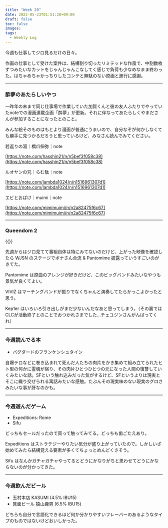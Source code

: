 ```yaml
---
title: "Week 20"
date: 2022-05-23T01:51:28+09:00
draft: false
toc: false
images:
tags:
  - Weekly Log
---
```


今週も仕事してジロ見るだけの日々。  

作画の仕事として受けた案件は、結構割り切ったリミテッドな作風で、中割数枚ずつみたいなカットをじゃんじゃんこなしてく感じで負荷も少なめなまま終わった。はちゃめちゃかっちりしたコンテと無駄のない原画と進行に感謝。

---

### 酔夢のあたらしいやつ

一昨年の末まで同じ仕事場で作業していた加賀くんと彼の友人ふたりでやっていたnoteでの漫画連載企画「酔夢」が更新。それに伴なってあたらしくやまださんが参加することになったとのこと。

みんな絵そのものはもとより漫画が普通にうまいので、自分なぞが何かしなくても勝手に見つかるだろうと思っているけど、みなさん読んでみてください。

若返りの湯｜橋爪伸弥｜note

[https://note.com/hasshin21/n/n5bef3f058c38](https://note.com/hasshin21/n/n5bef3f058c38)

ルオヤンの咒｜らむ駄｜note

[https://note.com/lambda1024/n/n1516961307d1](https://note.com/lambda1024/n/n1516961307d1)

エビとおばけ｜muimi｜note

[https://note.com/mimimuimi/n/n2a82475f6c67](https://note.com/mimimuimi/n/n2a82475f6c67)

---

### Queendom 2

{{<youtube hDm0qLxZd9I>}}

先週からはジロ見てて番組自体は特にみてないのだけど、上がった映像を確認したら WJSN のステージでボナさん合流 & Pantomime 披露っていうすごいのがきてた。

Pantomime は原曲のアレンジが好きだけど、このビッグバンドみたいなやつも景気が良くてよい。

VIVIZ はマーチングバンドが振りでなくちゃんと演奏してたらかっこよかったと思う。

Kep1er はいろいろ引き出しがまだ少ないんだなあと思ってしまう。（その裏ではCLCが活動終了とのことでおつかれさまでした…チェユジンさんがんばってくれ）

---

### 今週読んでる本

- バグダードのフランケンシュタイン

自爆テロなどに巻き込まれて死んだ人たちの肉片をかき集めて組み立てられたヒト型の何かに霊魂が宿り、その肉片ひとつひとつの元になった人間の復讐していくみたいな話。SFという触れ込みだった気がするけど、SFというよりは現実とそこに織り交ぜられる寓話みたいな感触。たぶんその現実味のない現実のグロさみたいな事が肝なのかも。

---

### 今週遊んだゲーム

- Expeditions: Rome
- Sifu

どっちもセールだったので買って触ってみてる。どっちも歯ごたえあり。

Expeditions はストラテジーやりたい気分が盛り上がっていたので。しかしいざ始めてみたら結構覚える要素が多くてちょっとめんどくさそう。

Sifu はなんかガチャガチャやってるとどうにかなりがちと思わせてどうにかならないのが分かってきた。

---

### 今週飲んだビール

- 玉村本店 KASUMI (4.5% IBU15)
- 箕面ビール 猿山鹿男 (6.5% IBU15)

どちらも自分で言語化できるほど何か分かりやすいフレーバーのあるようなタイプのものではないけどおいしかった。